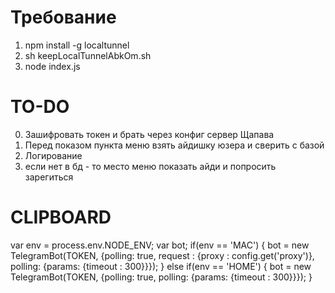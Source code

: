 # Требование #
1) npm install -g localtunnel
2) sh keepLocalTunnelAbkOm.sh
3) node index.js

# TO-DO #
0) Зашифровать токен и брать через конфиг сервер Щапава
1) Перед показом пункта меню взять айдишку юзера и сверить с базой
2) Логирование
3) если нет в бд - то место меню показать айди и попросить зарегиться

# CLIPBOARD #
var env = process.env.NODE_ENV;
var bot;
if(env == 'MAC') {
	bot = new TelegramBot(TOKEN, {polling: true, request : {proxy : config.get('proxy')}, polling: {params: {timeout : 300}}});
} else if(env == 'HOME') {
	bot = new TelegramBot(TOKEN, {polling: true, polling: {params: {timeout : 300}}});
}
